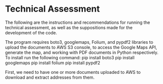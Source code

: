 # Technical Assessment
The following are the instructions and recommendations for running the technical assessment, as well as the suppositions made for the development of the code.

The program  requires boto3, googlemaps, Folium, and pypdf2  libraries to upload the documents to AWS S3 console, to access the Google Maps API, generate the map, and working with PDF documents in Python respectively. To install run the following command:
    pip install boto3
    pip install googlemaps
    pip install folium
    pip install pypdf2
    
First, we need to have one or more documents uploaded to AWS to download and extract addresses from them.

